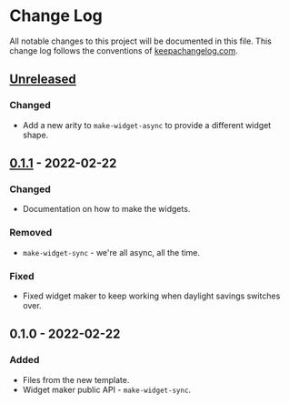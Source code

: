# Change Log
All notable changes to this project will be documented in this file. This change log follows the conventions of [keepachangelog.com](http://keepachangelog.com/).

## [Unreleased]
### Changed
- Add a new arity to `make-widget-async` to provide a different widget shape.

## [0.1.1] - 2022-02-22
### Changed
- Documentation on how to make the widgets.

### Removed
- `make-widget-sync` - we're all async, all the time.

### Fixed
- Fixed widget maker to keep working when daylight savings switches over.

## 0.1.0 - 2022-02-22
### Added
- Files from the new template.
- Widget maker public API - `make-widget-sync`.

[Unreleased]: https://github.com/your-name/lan-clip/compare/0.1.1...HEAD
[0.1.1]: https://github.com/your-name/lan-clip/compare/0.1.0...0.1.1
